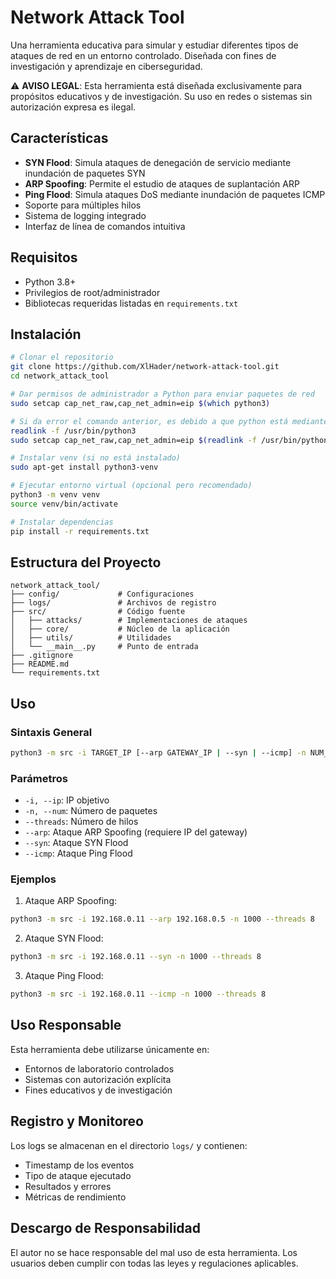 # Network Attack Tool

Una herramienta educativa para simular y estudiar diferentes tipos de ataques de red en un entorno controlado. Diseñada con fines de investigación y aprendizaje en ciberseguridad.

⚠️ **AVISO LEGAL**: Esta herramienta está diseñada exclusivamente para propósitos educativos y de investigación. Su uso en redes o sistemas sin autorización expresa es ilegal.

## Características

- **SYN Flood**: Simula ataques de denegación de servicio mediante inundación de paquetes SYN
- **ARP Spoofing**: Permite el estudio de ataques de suplantación ARP
- **Ping Flood**: Simula ataques DoS mediante inundación de paquetes ICMP
- Soporte para múltiples hilos
- Sistema de logging integrado
- Interfaz de línea de comandos intuitiva

## Requisitos

- Python 3.8+
- Privilegios de root/administrador
- Bibliotecas requeridas listadas en `requirements.txt`

## Instalación

```bash
# Clonar el repositorio
git clone https://github.com/XlHader/network-attack-tool.git
cd network_attack_tool

# Dar permisos de administrador a Python para enviar paquetes de red
sudo setcap cap_net_raw,cap_net_admin=eip $(which python3) 

# Si da error el comando anterior, es debido a que python está mediante un enlace simbólico, en este caso
readlink -f /usr/bin/python3
sudo setcap cap_net_raw,cap_net_admin=eip $(readlink -f /usr/bin/python3.x)

# Instalar venv (si no está instalado)
sudo apt-get install python3-venv

# Ejecutar entorno virtual (opcional pero recomendado)
python3 -m venv venv
source venv/bin/activate  

# Instalar dependencias
pip install -r requirements.txt

```

## Estructura del Proyecto

```
network_attack_tool/
├── config/             # Configuraciones
├── logs/               # Archivos de registro
├── src/                # Código fuente
│   ├── attacks/        # Implementaciones de ataques
│   ├── core/           # Núcleo de la aplicación
│   ├── utils/          # Utilidades
│   └── __main__.py     # Punto de entrada
├── .gitignore
├── README.md
└── requirements.txt
```

## Uso

### Sintaxis General
```bash
python3 -m src -i TARGET_IP [--arp GATEWAY_IP | --syn | --icmp] -n NUM_PACKETS --threads NUM_THREADS
```

### Parámetros
- `-i, --ip`: IP objetivo
- `-n, --num`: Número de paquetes
- `--threads`: Número de hilos
- `--arp`: Ataque ARP Spoofing (requiere IP del gateway)
- `--syn`: Ataque SYN Flood
- `--icmp`: Ataque Ping Flood

### Ejemplos

1. Ataque ARP Spoofing:
```bash
python3 -m src -i 192.168.0.11 --arp 192.168.0.5 -n 1000 --threads 8
```

2. Ataque SYN Flood:
```bash
python3 -m src -i 192.168.0.11 --syn -n 1000 --threads 8
```

3. Ataque Ping Flood:
```bash
python3 -m src -i 192.168.0.11 --icmp -n 1000 --threads 8
```

## Uso Responsable

Esta herramienta debe utilizarse únicamente en:
- Entornos de laboratorio controlados
- Sistemas con autorización explícita
- Fines educativos y de investigación

## Registro y Monitoreo

Los logs se almacenan en el directorio `logs/` y contienen:
- Timestamp de los eventos
- Tipo de ataque ejecutado
- Resultados y errores
- Métricas de rendimiento

## Descargo de Responsabilidad

El autor no se hace responsable del mal uso de esta herramienta. Los usuarios deben cumplir con todas las leyes y regulaciones aplicables.